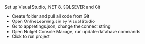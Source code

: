 Set up Visual Studio, .NET 8. SQLSEVER and Git
- Create folder and pull all code from Git
- Open OnlineLearning.sin by Visual Studio
- Go to appsetings.json, change the connect string
- Open Nutget Console Manage, run update-database commands
- Click to run project
